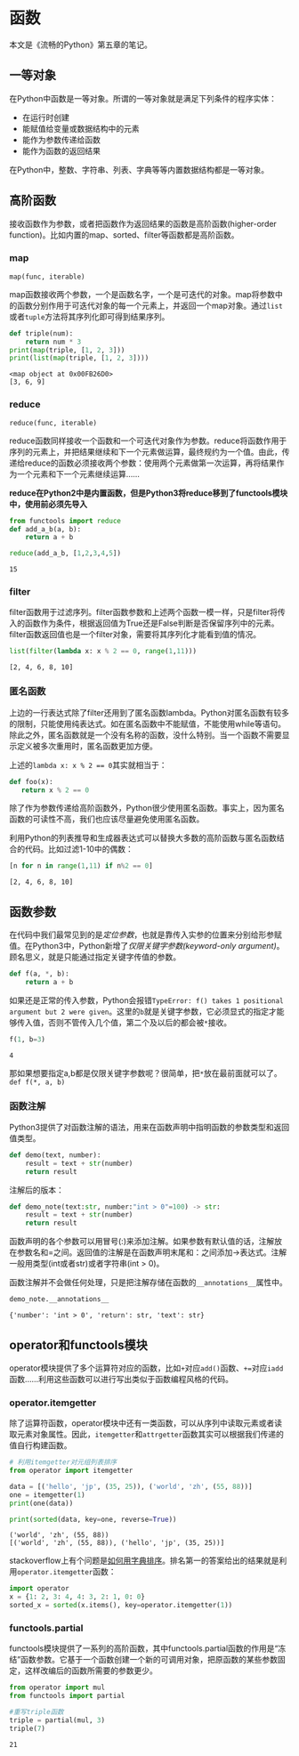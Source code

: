 
# 函数
本文是《流畅的Python》第五章的笔记。

## 一等对象
在Python中函数是一等对象。所谓的一等对象就是满足下列条件的程序实体：
- 在运行时创建
- 能赋值给变量或数据结构中的元素
- 能作为参数传递给函数
- 能作为函数的返回结果

在Python中，整数、字符串、列表、字典等等内置数据结构都是一等对象。

## 高阶函数
接收函数作为参数，或者把函数作为返回结果的函数是高阶函数(higher-order function)。比如内置的map、sorted、filter等函数都是高阶函数。

### map
`map(func, iterable)`

map函数接收两个参数，一个是函数名字，一个是可迭代的对象。map将参数中的函数分别作用于可迭代对象的每一个元素上，并返回一个map对象。通过`list`或者`tuple`方法将其序列化即可得到结果序列。


```python
def triple(num):
    return num * 3
print(map(triple, [1, 2, 3]))
print(list(map(triple, [1, 2, 3])))
```

    <map object at 0x00FB26D0>
    [3, 6, 9]
    

### reduce
`reduce(func, iterable)`

reduce函数同样接收一个函数和一个可迭代对象作为参数。reduce将函数作用于序列的元素上，并把结果继续和下一个元素做运算，最终规约为一个值。由此，传递给reduce的函数必须接收两个参数：使用两个元素做第一次运算，再将结果作为一个元素和下一个元素继续运算……

**reduce在Python2中是内置函数，但是Python3将reduce移到了functools模块中，使用前必须先导入**


```python
from functools import reduce
def add_a_b(a, b):
    return a + b

reduce(add_a_b, [1,2,3,4,5])
```




    15



### filter
filter函数用于过滤序列。filter函数参数和上述两个函数一模一样，只是filter将传入的函数作为条件，根据返回值为True还是False判断是否保留序列中的元素。filter函数返回值也是一个filter对象，需要将其序列化才能看到值的情况。


```python
list(filter(lambda x: x % 2 == 0, range(1,11)))
```




    [2, 4, 6, 8, 10]



### 匿名函数
上边的一行表达式除了filter还用到了匿名函数lambda。Python对匿名函数有较多的限制，只能使用纯表达式。如在匿名函数中不能赋值，不能使用while等语句。除此之外，匿名函数就是一个没有名称的函数，没什么特别。当一个函数不需要显示定义被多次重用时，匿名函数更加方便。

上述的`lambda x: x % 2 == 0`其实就相当于：
```python
def foo(x):
   return x % 2 == 0
```
除了作为参数传递给高阶函数外，Python很少使用匿名函数。事实上，因为匿名函数的可读性不高，我们也应该尽量避免使用匿名函数。

利用Python的列表推导和生成器表达式可以替换大多数的高阶函数与匿名函数结合的代码。比如过滤1-10中的偶数：


```python
[n for n in range(1,11) if n%2 == 0]
```




    [2, 4, 6, 8, 10]



## 函数参数

在代码中我们最常见到的是*定位参数*，也就是靠传入实参的位置来分别给形参赋值。在Python3中，Python新增了*仅限关键字参数(keyword-only argument)*。
顾名思义，就是只能通过指定关键字传值的参数。


```python
def f(a, *, b):
    return a + b
```

如果还是正常的传入参数，Python会报错`TypeError: f() takes 1 positional argument but 2 were given`。这里的`b`就是关键字参数，它必须显式的指定才能够传入值，否则不管传入几个值，第二个及以后的都会被`*`接收。


```python
f(1, b=3)
```




    4



那如果想要指定a,b都是仅限关键字参数呢？很简单，把`*`放在最前面就可以了。`def f(*, a, b)`

### 函数注解
Python3提供了对函数注解的语法，用来在函数声明中指明函数的参数类型和返回值类型。

```python
def demo(text, number):
    result = text + str(number)
    return result
```
注解后的版本：


```python
def demo_note(text:str, number:"int > 0"=100) -> str:
    result = text + str(number)
    return result
```

函数声明的各个参数可以用冒号(:)来添加注解。如果参数有默认值的话，注解放在参数名和=之间。返回值的注解是在函数声明末尾和：之间添加->表达式。注解一般用类型(int或者str)或者字符串(int > 0)。

函数注解并不会做任何处理，只是把注解存储在函数的`__annotations__`属性中。


```python
demo_note.__annotations__
```




    {'number': 'int > 0', 'return': str, 'text': str}



## operator和functools模块
operator模块提供了多个运算符对应的函数，比如`+`对应`add()`函数、`+=`对应`iadd`函数……利用这些函数可以进行写出类似于函数编程风格的代码。

### operator.itemgetter
除了运算符函数，operator模块中还有一类函数，可以从序列中读取元素或者读取元素对象属性。因此，`itemgetter`和`attrgetter`函数其实可以根据我们传递的值自行构建函数。


```python
# 利用itemgetter对元组列表排序
from operator import itemgetter

data = [('hello', 'jp', (35, 25)), ('world', 'zh', (55, 88))]
one = itemgetter(1)
print(one(data))

print(sorted(data, key=one, reverse=True))
```

    ('world', 'zh', (55, 88))
    [('world', 'zh', (55, 88)), ('hello', 'jp', (35, 25))]
    

stackoverflow上有个问题是[如何用字典排序](https://stackoverflow.com/questions/613183/how-do-i-sort-a-dictionary-by-value)。排名第一的答案给出的结果就是利用`operator.itemgetter`函数：
```python
import operator
x = {1: 2, 3: 4, 4: 3, 2: 1, 0: 0}
sorted_x = sorted(x.items(), key=operator.itemgetter(1))
```

### functools.partial
functools模块提供了一系列的高阶函数，其中functools.partial函数的作用是“冻结”函数参数。它基于一个函数创建一个新的可调用对象，把原函数的某些参数固定，这样改编后的函数所需要的参数更少。


```python
from operator import mul
from functools import partial

#重写triple函数
triple = partial(mul, 3)
triple(7)
```




    21


